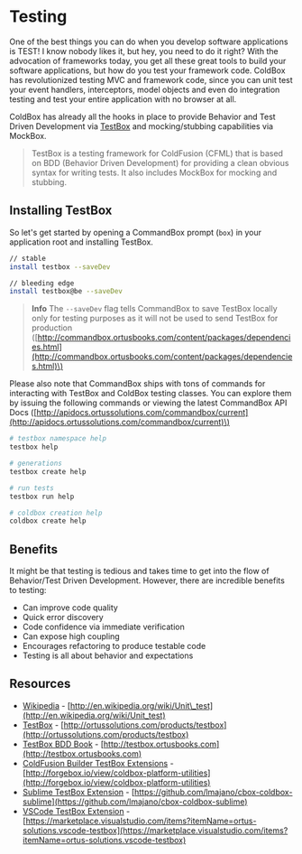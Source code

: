 # Testing

One of the best things you can do when you develop software applications is TEST! I know nobody likes it, but hey, you need to do it right? With the advocation of frameworks today, you get all these great tools to build your software applications, but how do you test your framework code. ColdBox has revolutionized testing MVC and framework code, since you can unit test your event handlers, interceptors, model objects and even do integration testing and test your entire application with no browser at all.

ColdBox has already all the hooks in place to provide Behavior and Test Driven Development via [TestBox](http://www.ortussolutions.com/products/testbox) and mocking/stubbing capabilities via MockBox.

> TestBox is a testing framework for ColdFusion \(CFML\) that is based on BDD \(Behavior Driven Development\) for providing a clean obvious syntax for writing tests. It also includes MockBox for mocking and stubbing.

## Installing TestBox

So let's get started by opening a CommandBox prompt \(`box`\) in your application root and installing TestBox.

```bash
// stable
install testbox --saveDev

// bleeding edge
install testbox@be --saveDev
```

> **Info** The `--saveDev` flag tells CommandBox to save TestBox locally only for testing purposes as it will not be used to send TestBox for production \([http://commandbox.ortusbooks.com/content/packages/dependencies.html](http://commandbox.ortusbooks.com/content/packages/dependencies.html)\)

Please also note that CommandBox ships with tons of commands for interacting with TestBox and ColdBox testing classes. You can explore them by issuing the following commands or viewing the latest CommandBox API Docs \([http://apidocs.ortussolutions.com/commandbox/current](http://apidocs.ortussolutions.com/commandbox/current)\)

```bash
# testbox namespace help
testbox help

# generations
testbox create help

# run tests
testbox run help

# coldbox creation help
coldbox create help
```

## Benefits

It might be that testing is tedious and takes time to get into the flow of Behavior/Test Driven Development. However, there are incredible benefits to testing:

* Can improve code quality
* Quick error discovery
* Code confidence via immediate verification
* Can expose high coupling
* Encourages refactoring to produce testable code
* Testing is all about behavior and expectations

## Resources

* [Wikipedia](http://en.wikipedia.org/wiki/Unit_test) - [http://en.wikipedia.org/wiki/Unit\_test](http://en.wikipedia.org/wiki/Unit_test)
* [TestBox](http://ortussolutions.com/products/testbox) - [http://ortussolutions.com/products/testbox](http://ortussolutions.com/products/testbox)
* [TestBox BDD Book](http://testbox.ortusbooks.com) - [http://testbox.ortusbooks.com](http://testbox.ortusbooks.com)
* [ColdFusion Builder TestBox Extensions](http://forgebox.io/view/coldbox-platform-utilities) - [http://forgebox.io/view/coldbox-platform-utilities](http://forgebox.io/view/coldbox-platform-utilities)
* [Sublime TestBox Extension](https://github.com/lmajano/cbox-coldbox-sublime) - [https://github.com/lmajano/cbox-coldbox-sublime](https://github.com/lmajano/cbox-coldbox-sublime)
* [VSCode TestBox Extension](https://marketplace.visualstudio.com/items?itemName=ortus-solutions.vscode-testbox) - [https://marketplace.visualstudio.com/items?itemName=ortus-solutions.vscode-testbox](https://marketplace.visualstudio.com/items?itemName=ortus-solutions.vscode-testbox)

